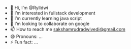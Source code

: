 - 👋 Hi, I’m @Rylldwi
- 👀 I’m interested in fullstack development
- 🌱 I’m currently learning java script
- 💞️ I’m looking to collaborate on google
- 📫 How to reach me sakshamrudradwivedi@gmail.com
- 😄 Pronouns: ...
- ⚡ Fun fact: ...

<!---
Rylldwi/Rylldwi is a ✨ special ✨ repository because its `README.md` (this file) appears on your GitHub profile.
You can click the Preview link to take a look at your changes.
--->
